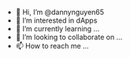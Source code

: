 - 👋 Hi, I’m @dannynguyen65  
- 👀 I’m interested in dApps
- 🌱 I’m currently learning ... 
- 💞️ I’m looking to collaborate on ... 
- 📫 How to reach me ...  
 
<!---
dannynguyen65/dannynguyen65 is a ✨ special ✨ repository because its `README.md` (this file) appears on your GitHub profile.
You can click the Preview link to take a look at your changes.
--->
